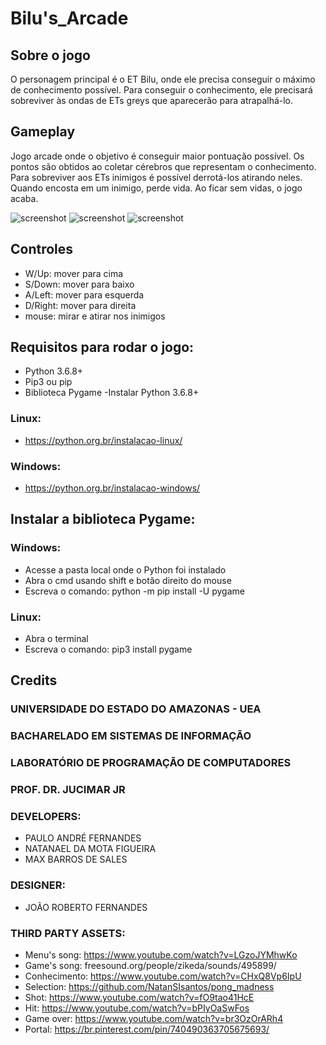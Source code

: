# Bilu's_Arcade
## Sobre o jogo
O personagem principal é o ET Bilu, onde ele precisa conseguir o máximo de conhecimento possível. Para conseguir o conhecimento, ele precisará sobreviver às ondas de ETs greys que aparecerão para atrapalhá-lo.

## Gameplay
Jogo arcade onde o objetivo é conseguir maior pontuação possível. Os pontos são obtidos ao coletar cérebros que representam o conhecimento. Para sobreviver aos ETs inimigos é possível derrotá-los atirando neles. Quando encosta em um inimigo, perde vida. Ao ficar sem vidas, o jogo acaba.

![screenshot](https://github.com/natanaelmota1/Bilu_Arcade/blob/master/Game/Screenshots/bilu_arcade1.png)
![screenshot](https://github.com/natanaelmota1/Bilu_Arcade/blob/master/Game/Screenshots/bilu_arcade2.png)
![screenshot](https://github.com/natanaelmota1/Bilu_Arcade/blob/master/Game/Screenshots/bilu_arcade3.png)

## Controles
- W/Up: mover para cima
- S/Down: mover para baixo
- A/Left: mover para esquerda
- D/Right: mover para direita
- mouse: mirar e atirar nos inimigos
## Requisitos para rodar o jogo:
- Python 3.6.8+
- Pip3 ou pip
- Biblioteca Pygame
-Instalar Python 3.6.8+
### Linux:
- https://python.org.br/instalacao-linux/
### Windows:
- https://python.org.br/instalacao-windows/
## Instalar a biblioteca Pygame:

### Windows:
- Acesse a pasta local onde o Python foi instalado
- Abra o cmd usando shift e botão direito do mouse
- Escreva o comando: python -m pip install -U pygame
### Linux:
- Abra o terminal
- Escreva o comando: pip3 install pygame

## Credits
### UNIVERSIDADE DO ESTADO DO AMAZONAS - UEA
### BACHARELADO EM SISTEMAS DE INFORMAÇÃO
### LABORATÓRIO DE PROGRAMAÇÃO DE COMPUTADORES
### PROF. DR. JUCIMAR JR
### DEVELOPERS:
- PAULO ANDRÉ FERNANDES
- NATANAEL DA MOTA FIGUEIRA
- MAX BARROS DE SALES
### DESIGNER:
- JOÃO ROBERTO FERNANDES
### THIRD PARTY ASSETS:
- Menu's song: https://www.youtube.com/watch?v=LGzoJYMhwKo
- Game's song: freesound.org/people/zikeda/sounds/495899/
- Conhecimento: https://www.youtube.com/watch?v=CHxQ8Vp6IpU
- Selection: https://github.com/NatanSIsantos/pong_madness
- Shot: https://www.youtube.com/watch?v=fO9tao41HcE
- Hit: https://www.youtube.com/watch?v=bPIyOaSwFos
- Game over: https://www.youtube.com/watch?v=br3OzOrARh4
- Portal: https://br.pinterest.com/pin/740490363705675693/
